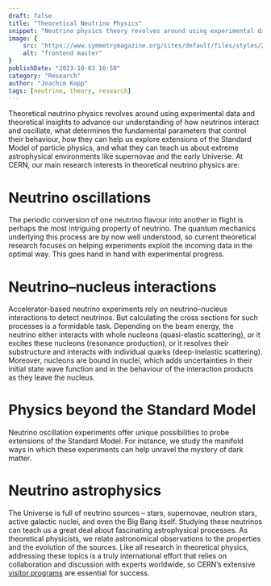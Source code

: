 ```yaml
---
draft: false
title: "Theoretical Neutrino Physics"
snippet: "Neutrino physics theory revolves around using experimental data and theoretical insights to advance our understanding of how neutrinos interact and oscillate, what determines the fundamental parameters that control their behaviour."
image: {
    src: "https://www.symmetrymagazine.org/sites/default/files/styles/2015_hero/public/images/standard/Header_Which_neutrino_is_the_heaviest.jpg?itok=mWdCJo10",
    alt: "frontend master"
}
publishDate: "2023-10-03 10:50"
category: "Research"
author: "Joachim Kopp"
tags: [neutrino, theory, research]
---
```


Theoretical neutrino physics revolves around using experimental data and theoretical insights to advance our understanding of how neutrinos interact and oscillate, what determines the fundamental parameters that control their behaviour, how they can help us explore extensions of the Standard Model of particle physics, and what they can teach us about extreme astrophysical environments like supernovae and the early Universe. At CERN, our main research interests in theoretical neutrino physics are:

# Neutrino oscillations 
The periodic conversion of one neutrino flavour into another in flight is perhaps the most intriguing property of neutrino. The quantum mechanics underlying this process are by now well understood, so current theoretical research focuses on helping experiments exploit the incoming data in the optimal way. This goes hand in hand with experimental progress.

# Neutrino–nucleus interactions
Accelerator-based neutrino experiments rely on neutrino–nucleus interactions to detect neutrinos. But calculating the cross sections for such processes is a formidable task. Depending on the beam energy, the neutrino either interacts with whole nucleons (quasi-elastic scattering), or it excites these nucleons (resonance production), or it resolves their substructure and interacts with individual quarks (deep-inelastic scattering). Moreover, nucleons are bound in nuclei, which adds uncertainties in their initial state wave function and in the behaviour of the interaction products as they leave the nucleus.

# Physics beyond the Standard Model 
Neutrino oscillation experiments offer unique possibilities to probe extensions of the Standard Model. For instance, we study the manifold ways in which these experiments can help unravel the mystery of dark matter.

# Neutrino astrophysics 
The Universe is full of neutrino sources – stars, supernovae, neutron stars, active galactic nuclei, and even the Big Bang itself. Studying these neutrinos can teach us a great deal about fascinating astrophysical processes. As theoretical physicists, we relate astronomical observations to the properties and the evolution of the sources.
Like all research in theoretical physics, addressing these topics is a truly international effort that relies on collaboration and discussion with experts worldwide, so CERN’s extensive [visitor programs](https://theory.cern/visitor-info) are essential for success.

